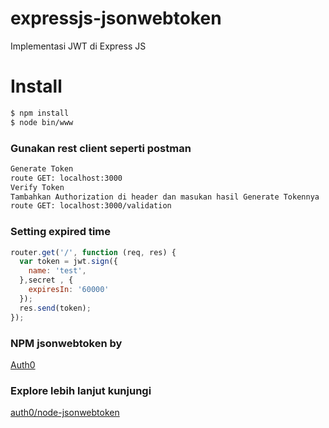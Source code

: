 # expressjs-jsonwebtoken
Implementasi JWT di Express JS

# Install

```bash
$ npm install
$ node bin/www
```
### Gunakan rest client seperti postman

```bash
Generate Token
route GET: localhost:3000
Verify Token
Tambahkan Authorization di header dan masukan hasil Generate Tokennya
route GET: localhost:3000/validation
```
### Setting expired time

```js
router.get('/', function (req, res) {
  var token = jwt.sign({
    name: 'test',
  },secret , {
    expiresIn: '60000'
  });
  res.send(token);
});
```
### NPM jsonwebtoken by 

[Auth0](https://auth0.com)

### Explore lebih lanjut kunjungi 

[auth0/node-jsonwebtoken](https://github.com/auth0/node-jsonwebtoken)

